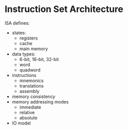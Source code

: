 # Instruction Set Architecture

ISA defines:
* states:
  - registers
  - cache
  - main memory
* data types:
  - 6-bit, 16-bit, 32-bit
  - word
  - quadword
* instructions
  - mnemonics
  - translations
  - assembly
* memory consistency
* memory addressing modes
  - immediate
  - relative
  - absolute
* IO model
